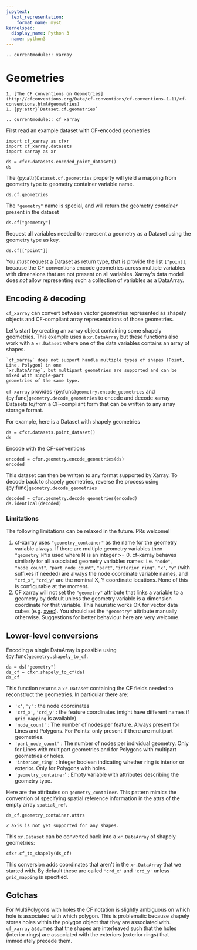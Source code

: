 ```yaml
---
jupytext:
  text_representation:
    format_name: myst
kernelspec:
  display_name: Python 3
  name: python3
---
```


```{eval-rst}
.. currentmodule:: xarray
```

# Geometries

```{seealso}
1. [The CF conventions on Geometries](http://cfconventions.org/Data/cf-conventions/cf-conventions-1.11/cf-conventions.html#geometries)
1. {py:attr}`Dataset.cf.geometries`
```

```{eval-rst}
.. currentmodule:: cf_xarray
```

First read an example dataset with CF-encoded geometries

```{code-cell}
import cf_xarray as cfxr
import cf_xarray.datasets
import xarray as xr

ds = cfxr.datasets.encoded_point_dataset()
ds
```

The {py:attr}`Dataset.cf.geometries` property will yield a mapping from geometry type to geometry container variable name.

```{code-cell}
ds.cf.geometries
```

The `"geometry"` name is special, and will return the geometry *container* present in the dataset

```{code-cell}
ds.cf["geometry"]
```

Request all variables needed to represent a geometry as a Dataset using the geometry type as key.

```{code-cell}
ds.cf[["point"]]
```

You *must* request a Dataset as return type, that is provide the list `["point]`, because the CF conventions encode geometries across multiple variables with dimensions that are not present on all variables. Xarray's data model does *not* allow representing such a collection of variables as a DataArray.

## Encoding & decoding

`cf_xarray` can convert between vector geometries represented as shapely objects
and CF-compliant array representations of those geometries.

Let's start by creating an xarray object containing some shapely geometries. This example uses
a `xr.DataArray` but these functions also work with a `xr.Dataset` where one of the data variables
contains an array of shapes.

```{warning}
`cf_xarray` does not support handle multiple types of shapes (Point, Line, Polygon) in one
`xr.DataArray`, but multipart geometries are supported and can be mixed with single-part
geometries of the same type.
```

`cf-xarray` provides {py:func}`geometry.encode_geometries` and {py:func}`geometry.decode_geometries` to
encode and decode xarray Datasets to/from a CF-compliant form that can be written to any array storage format.

For example, here is a Dataset with shapely geometries

```{code-cell}
ds = cfxr.datasets.point_dataset()
ds
```

Encode with the CF-conventions

```{code-cell}
encoded = cfxr.geometry.encode_geometries(ds)
encoded
```

This dataset can then be written to any format supported by Xarray.
To decode back to shapely geometries, reverse the process using {py:func}`geometry.decode_geometries`

```{code-cell}
decoded = cfxr.geometry.decode_geometries(encoded)
ds.identical(decoded)
```

### Limitations

The following limitations can be relaxed in the future. PRs welcome!

1. cf-xarray uses `"geometry_container"` as the name for the geometry variable always. If there are multiple geometry variables then `"geometry_N"`is used where N is an integer >= 0. cf-xarray behaves similarly for all associated geometry variables names: i.e. `"node"`, `"node_count"`, `"part_node_count"`, `"part"`, `"interior_ring"`. `"x"`, `"y"` (with suffixes if needed) are always the node coordinate variable names, and `"crd_x"`, `"crd_y"` are the nominal X, Y coordinate locations. None of this is configurable at the moment.
1. CF xarray will not set the `"geometry"` attribute that links a variable to a geometry by default unless the geometry variable is a dimension coordinate for that variable. This heuristic works OK for vector data cubes (e.g. [xvec](https://xvec.readthedocs.io/en/stable/)). You should set the `"geometry"` attribute manually otherwise. Suggestions for better behaviour here are very welcome.

## Lower-level conversions

Encoding a single DataArray is possible using {py:func}`geometry.shapely_to_cf`.

```{code-cell}
da = ds["geometry"]
ds_cf = cfxr.shapely_to_cf(da)
ds_cf
```

This function returns a `xr.Dataset` containing the CF fields needed to reconstruct the
geometries. In particular there are:

- `'x'`, `'y'` : the node coordinates
- `'crd_x'`, `'crd_y'` : the feature coordinates (might have different names if `grid_mapping` is available).
- `'node_count'` : The number of nodes per feature. Always present for Lines and Polygons. For
  Points: only present if there are multipart geometries.
- `'part_node_count'` : The number of nodes per individual geometry. Only for Lines with multipart
  geometries and for Polygons with multipart geometries or holes.
- `'interior_ring'` : Integer boolean indicating whether ring is interior or exterior. Only for
  Polygons with holes.
- `'geometry_container`' : Empty variable with attributes describing the geometry type.

Here are the attributes on `geometry_container`. This pattern mimics the convention of
specifying spatial reference information in the attrs of the empty array `spatial_ref`.

```{code-cell}
ds_cf.geometry_container.attrs
```

```{note}
Z axis is not yet supported for any shapes.
```

This `xr.Dataset` can be converted back into a `xr.DataArray` of shapely geometries:

```{code-cell}
cfxr.cf_to_shapely(ds_cf)
```

This conversion adds coordinates that aren't in the `xr.DataArray` that we started with.
By default these are called `'crd_x'` and `'crd_y'` unless `grid_mapping` is specified.

## Gotchas

For MultiPolygons with holes the CF notation is slightly ambiguous on which hole is associated
with which polygon. This is problematic because shapely stores holes within the polygon
object that they are associated with. `cf_xarray` assumes that the shapes are interleaved
such that the holes (interior rings) are associated with the exteriors (exterior rings) that
immediately precede them.
